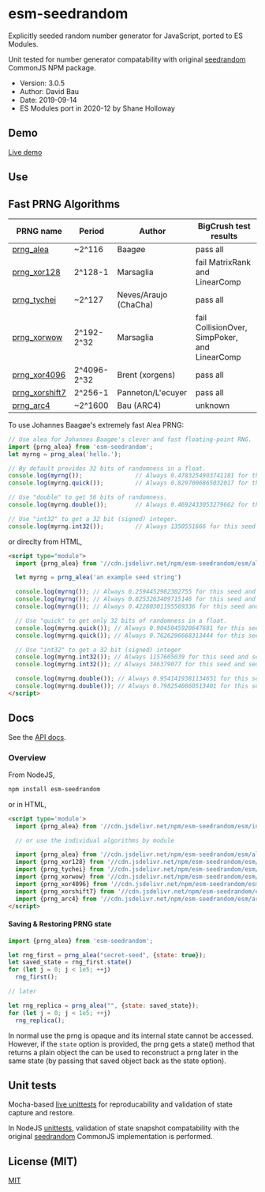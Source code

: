 # esm-seedrandom

Explicitly seeded random number generator for JavaScript, ported to ES Modules.

Unit tested for number generator compatability with original [seedrandom][] CommonJS NPM package.</p>

* Version: 3.0.5
* Author: David Bau
* Date: 2019-09-14
* ES Modules port in 2020-12 by Shane Holloway

 [seedrandom]: https://github.com/davidbau/seedrandom


## Demo

[Live demo](https://shanewholloway.github.io/js-esm-seedrandom/index.html)


## Use

## Fast PRNG Algorithms

|PRNG name         | Period      | Author               | BigCrush test results |
|------------------|-------------|----------------------|-----------------------|
|[prng_alea][]     | ~2^116      | Baagøe               | pass all
|[prng_xor128][]   | 2^128-1     | Marsaglia            | fail MatrixRank and LinearComp
|[prng_tychei][]   | ~2^127      | Neves/Araujo (ChaCha)| pass all
|[prng_xorwow][]   | 2^192-2^32  | Marsaglia            | fail CollisionOver, SimpPoker, and LinearComp
|[prng_xor4096][]  | 2^4096-2^32 | Brent (xorgens)      | pass all
|[prng_xorshift7][]| 2^256-1     | Panneton/L'ecuyer    | pass all
|[prng_arc4][]     | ~2^1600     | Bau (ARC4)           | unknown

 [prng_alea]: ./docs/alea.md
 [prng_xor128]: ./docs/xor128.md
 [prng_tychei]: ./docs/tychei.md
 [prng_xorwow]: ./docs/xorwow.md
 [prng_xor4096]: ./docs/xor4096.md
 [prng_xorshift7]: ./docs/xorshift7.md
 [prng_arc4]: ./docs/arc4.md


To use Johannes Baagøe's extremely fast Alea PRNG:


```javascript
// Use alea for Johannes Baagøe's clever and fast floating-point RNG.
import {prng_alea} from 'esm-seedrandom';
let myrng = prng_alea('hello.');

// By default provides 32 bits of randomness in a float.
console.log(myrng());               // Always 0.4783254903741181 for this seed and sequence
console.log(myrng.quick());         // Always 0.8297006865032017 for this seed and sequence

// Use "double" to get 56 bits of randomness.
console.log(myrng.double());        // Always 0.4692433053279662 for this seed and sequence

// Use "int32" to get a 32 bit (signed) integer.
console.log(myrng.int32());         // Always 1350551666 for this seed and sequence
```

or direclty from HTML,

```html
<script type="module">
  import {prng_alea} from '//cdn.jsdelivr.net/npm/esm-seedrandom/esm/alea.min.js'

  let myrng = prng_alea('an example seed string')

  console.log(myrng()); // Always 0.2594452982302755 for this seed and sequence
  console.log(myrng()); // Always 0.8253263409715146 for this seed and sequence
  console.log(myrng()); // Always 0.42280301195569336 for this seed and sequence

  // Use "quick" to get only 32 bits of randomness in a float.
  console.log(myrng.quick()); // Always 0.9045045920647681 for this seed and sequence
  console.log(myrng.quick()); // Always 0.7626296668313444 for this seed and sequence

  // Use "int32" to get a 32 bit (signed) integer
  console.log(myrng.int32()); // Always 1157605039 for this seed and sequence
  console.log(myrng.int32()); // Always 346379077 for this seed and sequence

  console.log(myrng.double()); // Always 0.9541419381134651 for this seed and sequence
  console.log(myrng.double()); // Always 0.7982540860513401 for this seed and sequence
</script>
```


## Docs

See the [API docs](./docs/api.md).


### Overview

From NodeJS,

```sh
npm install esm-seedrandom
```

or in HTML,

```html
<script type='module'>
  import {prng_alea} from '//cdn.jsdelivr.net/npm/esm-seedrandom/esm/index.min.js'

  // or use the individual algorithms by module

  import {prng_alea} from '//cdn.jsdelivr.net/npm/esm-seedrandom/esm/alea.min.js'
  import {prng_xor128} from '//cdn.jsdelivr.net/npm/esm-seedrandom/esm/xor128.min.js'
  import {prng_tychei} from '//cdn.jsdelivr.net/npm/esm-seedrandom/esm/tychei.min.js'
  import {prng_xorwow} from '//cdn.jsdelivr.net/npm/esm-seedrandom/esm/xorwow.min.js'
  import {prng_xor4096} from '//cdn.jsdelivr.net/npm/esm-seedrandom/esm/xor4096.min.js'
  import {prng_xorshift7} from '//cdn.jsdelivr.net/npm/esm-seedrandom/esm/xorshift7.min.js'
  import {prng_arc4} from '//cdn.jsdelivr.net/npm/esm-seedrandom/esm/arc4.min.js'
</script>
```

#### Saving & Restoring PRNG state

```javascript
import {prng_alea} from 'esm-seedrandom';

let rng_first = prng_alea("secret-seed", {state: true});
let saved_state = rng_first.state()
for (let j = 0; j < 1e5; ++j)
  rng_first();

// later

let rng_replica = prng_alea("", {state: saved_state});
for (let j = 0; j < 1e5; ++j)
  rng_replica();

```

In normal use the prng is opaque and its internal state cannot be accessed.
However, if the `state` option is provided, the prng gets a state() method
that returns a plain object the can be used to reconstruct a prng later in
the same state (by passing that saved object back as the state option).


## Unit tests

Mocha-based [live unittests](https://shanewholloway.github.io/js-esm-seedrandom/unittest.html)
for reproducability and validation of state capture and restore.

In NodeJS [unittests][gh-actions-unittests], validation of state snapshot compatability with the original [seedrandom][] CommonJS implementation is performed.

 [gh-actions-unittests]: https://github.com/shanewholloway/js-esm-seedrandom/actions?query=workflow%3A%22Node.js+CI%22


## License (MIT)

[MIT](./LICENSE)

